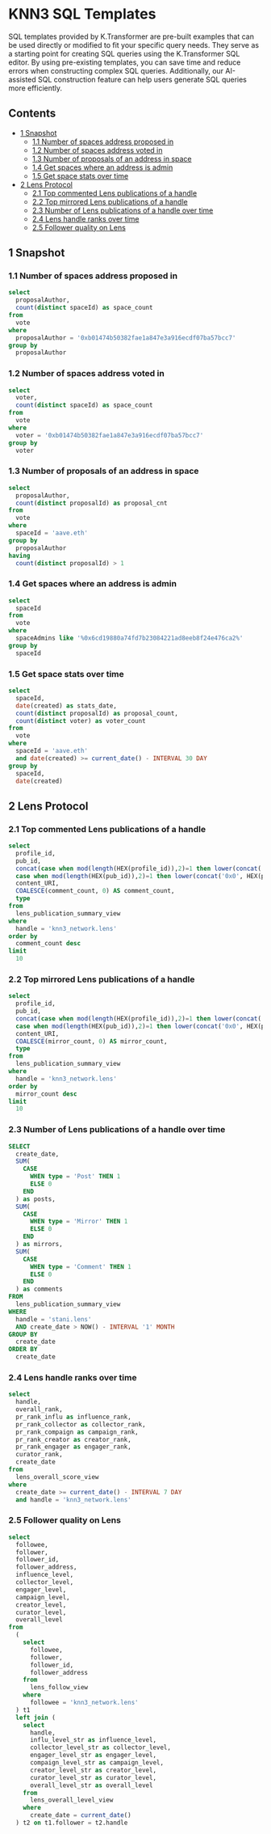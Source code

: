 # KNN3 SQL Templates
SQL templates provided by K.Transformer are pre-built examples that can be used directly or modified to fit your specific query needs. They serve as a starting point for creating SQL queries using the K.Transformer SQL editor. By using pre-existing templates, you can save time and reduce errors when constructing complex SQL queries. Additionally, our AI-assisted SQL construction feature can help users generate SQL queries more efficiently.
## Contents
  - [1 Snapshot](#1-snapshot)
    - [1.1 Number of spaces address proposed in](#11-number-of-spaces-address-proposed-in)
    - [1.2 Number of spaces address voted in](#12-number-of-spaces-address-voted-in)
    - [1.3 Number of proposals of an address in space](#13-number-of-proposals-of-an-address-in-space)
    - [1.4 Get spaces where an address is admin](#14-get-spaces-where-an-address-is-admin)
    - [1.5 Get space stats over time](#15-get-space-stats-over-time)
  - [2 Lens Protocol](#2-lens-protocol)
    - [2.1 Top commented Lens publications of a handle](#21-top-commented-lens-publications-of-a-handle)
    - [2.2 Top mirrored Lens publications of a handle](#22-top-mirrored-lens-publications-of-a-handle)
    - [2.3 Number of Lens publications of a handle over time](#23-number-of-lens-publications-of-a-handle-over-time)
    - [2.4 Lens handle ranks over time](#24-lens-handle-ranks-over-time)
    - [2.5 Follower quality on Lens](#25-follower-quality-on-lens)

## 1 Snapshot
### 1.1 Number of spaces address proposed in
``` sql
select
  proposalAuthor,
  count(distinct spaceId) as space_count
from
  vote
where
  proposalAuthor = '0xb01474b50382fae1a847e3a916ecdf07ba57bcc7'
group by
  proposalAuthor 
```
### 1.2 Number of spaces address voted in
``` sql
select
  voter,
  count(distinct spaceId) as space_count
from
  vote
where
  voter = '0xb01474b50382fae1a847e3a916ecdf07ba57bcc7'
group by
  voter
```
### 1.3 Number of proposals of an address in space
``` sql
select
  proposalAuthor,
  count(distinct proposalId) as proposal_cnt
from
  vote
where
  spaceId = 'aave.eth'
group by
  proposalAuthor
having
  count(distinct proposalId) > 1
```
### 1.4 Get spaces where an address is admin
``` sql
select
  spaceId
from
  vote
where
  spaceAdmins like '%0x6cd19880a74fd7b23084221ad8eeb8f24e476ca2%'
group by
  spaceId
``` 
### 1.5 Get space stats over time
``` sql
select
  spaceId,
  date(created) as stats_date,
  count(distinct proposalId) as proposal_count,
  count(distinct voter) as voter_count
from
  vote
where
  spaceId = 'aave.eth'
  and date(created) >= current_date() - INTERVAL 30 DAY
group by
  spaceId,
  date(created)
```

## 2 Lens Protocol
### 2.1 Top commented Lens publications of a handle
``` sql
select
  profile_id,
  pub_id,
  concat(case when mod(length(HEX(profile_id)),2)=1 then lower(concat('0x0', HEX(profile_id))) else lower(concat('0x', HEX(profile_id))) end,'-',
  case when mod(length(HEX(pub_id)),2)=1 then lower(concat('0x0', HEX(pub_id))) else lower(concat('0x', HEX(pub_id))) end) as request_id,
  content_URI,
  COALESCE(comment_count, 0) AS comment_count,
  type
from
  lens_publication_summary_view
where
  handle = 'knn3_network.lens'
order by
  comment_count desc
limit
  10
```

### 2.2 Top mirrored Lens publications of a handle
``` sql
select
  profile_id,
  pub_id,
  concat(case when mod(length(HEX(profile_id)),2)=1 then lower(concat('0x0', HEX(profile_id))) else lower(concat('0x', HEX(profile_id))) end,'-',
  case when mod(length(HEX(pub_id)),2)=1 then lower(concat('0x0', HEX(pub_id))) else lower(concat('0x', HEX(pub_id))) end) as request_id,
  content_URI,
  COALESCE(mirror_count, 0) AS mirror_count,
  type
from
  lens_publication_summary_view
where
  handle = 'knn3_network.lens'
order by
  mirror_count desc
limit
  10
```

### 2.3 Number of Lens publications of a handle over time
``` sql
SELECT
  create_date,
  SUM(
    CASE
      WHEN type = 'Post' THEN 1
      ELSE 0
    END
  ) as posts,
  SUM(
    CASE
      WHEN type = 'Mirror' THEN 1
      ELSE 0
    END
  ) as mirrors,
  SUM(
    CASE
      WHEN type = 'Comment' THEN 1
      ELSE 0
    END
  ) as comments
FROM
  lens_publication_summary_view
WHERE
  handle = 'stani.lens'
  AND create_date > NOW() - INTERVAL '1' MONTH
GROUP BY
  create_date
ORDER BY
  create_date
```
### 2.4 Lens handle ranks over time
``` sql
select
  handle,
  overall_rank,
  pr_rank_influ as influence_rank,
  pr_rank_collector as collector_rank,
  pr_rank_compaign as campaign_rank,
  pr_rank_creator as creator_rank,
  pr_rank_engager as engager_rank,
  curator_rank,
  create_date
from
  lens_overall_score_view
where
  create_date >= current_date() - INTERVAL 7 DAY
  and handle = 'knn3_network.lens'
```

### 2.5 Follower quality on Lens
``` sql
select
  followee,
  follower,
  follower_id,
  follower_address,
  influence_level,
  collector_level,
  engager_level,
  campaign_level,
  creator_level,
  curator_level,
  overall_level
from
  (
    select
      followee,
      follower,
      follower_id,
      follower_address
    from
      lens_follow_view
    where
      followee = 'knn3_network.lens'
  ) t1
  left join (
    select
      handle,
      influ_level_str as influence_level,
      collector_level_str as collector_level,
      engager_level_str as engager_level,
      compaign_level_str as campaign_level,
      creator_level_str as creator_level,
      curator_level_str as curator_level,
      overall_level_str as overall_level
    from
      lens_overall_level_view
    where
      create_date = current_date()
  ) t2 on t1.follower = t2.handle
```
